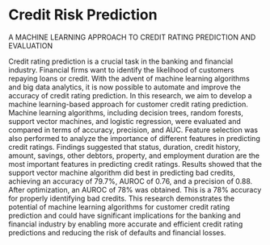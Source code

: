 # Credit Risk Prediction
A MACHINE LEARNING APPROACH TO CREDIT RATING PREDICTION AND EVALUATION 

Credit rating prediction is a crucial task in the banking and financial industry. Financial firms want to identify the likelihood of customers repaying loans or credit. With the advent of machine learning algorithms and big data analytics, it is now possible to automate and improve the accuracy of credit rating prediction. 
In this research, we aim to develop a machine learning-based approach for customer credit rating prediction. Machine learning algorithms, including decision trees, random forests, support vector machines, and logistic regression, were evaluated and compared in terms of accuracy, precision, and AUC. Feature selection was also performed to analyze the importance of different features in predicting credit ratings. Findings suggested that status, duration, credit history, amount, savings, other debtors, property, and employment duration are the most important features in predicting credit ratings.
Results showed that the support vector machine algorithm did best in predicting bad credits, achieving an accuracy of 79.7%, AUROC of 0.76, and a precision of 0.88. After optimization, an AUROC of 78% was obtained. This is a 78% accuracy for properly identifying bad credits. 
This research demonstrates the potential of machine learning algorithms for customer credit rating prediction and could have significant implications for the banking and financial industry by enabling more accurate and efficient credit rating predictions and reducing the risk of defaults and financial losses. 

